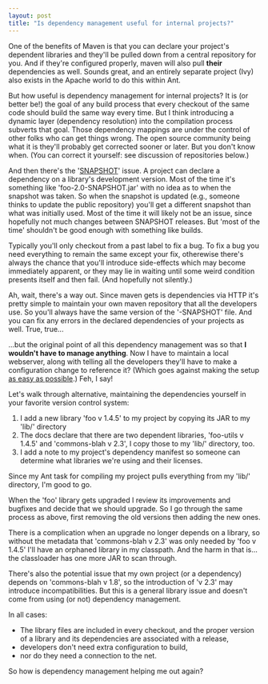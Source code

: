 ```yaml
---
layout: post
title: "Is dependency management useful for internal projects?"
---
```





<p>One of the benefits of Maven is that you can declare your project's
dependent libraries and they'll be pulled down from a central
repository for you. And if they're configured properly, maven will
also pull <b>their</b> dependencies as well. Sounds great, and an
entirely separate project (Ivy) also exists in the Apache world to do
this within Ant.</p>

<p>But how useful is dependency management for internal projects? It
is (or better be!) the goal of any build process that every checkout
of the same code should build the same way every time. But I think
introducing a dynamic layer (dependency resolution) into the
compilation process subverts that goal. Those dependency mappings are
under the control of other folks who can get things wrong. The open
source community being what it is they'll probably get corrected
sooner or later. But you don't know when. (You can correct it
yourself: see discussion of repositories below.)</p>

<p>And then there's the '<a
href="http://www.developer.com/lang/article.php/3510331">SNAPSHOT</a>'
issue. A project can declare a dependency on a library's development
version. Most of the time it's something like 'foo-2.0-SNAPSHOT.jar'
with no idea as to when the snapshot was taken. So when the snapshot
is updated (e.g., someone thinks to update the public repository)
you'll get a different snapshot than what was initially used. Most of
the time it will likely not be an issue, since hopefully not much
changes between SNAPSHOT releases. But 'most of the time' shouldn't be
good enough with something like builds.</p>
 
<p>Typically you'll only checkout from a past label to fix a bug. To
fix a bug you need everything to remain the same except your fix,
otherewise there's always the chance that you'll introduce
side-effects which may become immediately apparent, or they may lie in
waiting until some weird condition presents itself and then fail. (And
hopefully not silently.)</p>

<p>Ah, wait, there's a way out. Since maven gets is dependencies via
HTTP it's pretty simple to maintain your own maven repository that all
the developers use. So you'll always have the same version of the
'-SNAPSHOT' file. And you can fix any errors in the declared
dependencies of your projects as well. True, true...</p>

<p>...but the original point of all this dependency management was so
that <b>I wouldn't have to manage anything</b>. Now I have to maintain
a local webserver, along with telling all the developers they'll have
to make a configuration change to reference it? (Which goes against
making the setup 
<a
href="http://www.michaelnygard.com/blog/2008/01/well_begun_is_half_done.html">as
easy as possible</a>.)  Feh, I say!</p>

<p>Let's walk through alternative, maintaining the dependencies
yourself in your favorite version control system:</p>
   
<ol>
  <li>I add a new library 'foo v 1.4.5' to my project by copying its JAR to my 'lib/' directory</li>
  <li>The docs declare that there are two dependent libraries, 'foo-utils v 1.4.5' and 'commons-blah v 2.3', I copy those to my 'lib/' directory, too.</li>
  <li>I add a note to my project's dependency manifest so someone can determine what libraries we're using and their licenses.</li>
</ol>

<p>Since my Ant task for compiling my project pulls everything from my
'lib/' directory, I'm good to go.</p>

<p>When the 'foo' library gets upgraded I review its improvements and
bugfixes and decide that we should upgrade. So I go through the same
process as above, first removing the old versions then adding the new
ones.</p>

<p>There is a complication when an upgrade no longer depends on a
library, so without the metadata that 'commons-blah v 2.3' was only
needed by 'foo v 1.4.5' I'll have an orphaned library in my
classpath. And the harm in that is... the classloader has one more JAR
to scan through.</p>

<p>There's also the potential issue that my own project (or a
dependency) depends on 'commons-blah v 1.8', so the introduction of 'v
2.3' may introduce incompatibilities. But this is a general library
issue and doesn't come from using (or not) dependency management.</p>
  
<p>In all cases:</p>
  
<ul>
  <li>The library files are included in every checkout, and the proper version of a library and its dependencies are associated with a release,</li>
  <li>developers don't need extra configuration to build, </li>
  <li>nor do they need a connection to the net.</li>
</ul>

<p>So how is dependency management helping me out again?</p>



